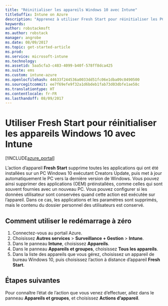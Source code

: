 ```yaml
---
title: "Réinitialiser les appareils Windows 10 avec Intune"
titleSuffix: Intune on Azure
description: "Apprenez à utiliser Fresh Start pour réinitialiser les PC Windows 10 exécutant Intune."
keywords: 
author: robstackmsft
ms.author: robstack
manager: angrobe
ms.date: 08/09/2017
ms.topic: get-started-article
ms.prod: 
ms.service: microsoft-intune
ms.technology: 
ms.assetid: 5aa5cfa3-c483-4099-b40f-578ff8dca425
ms.suite: ems
ms.custom: intune-azure
ms.openlocfilehash: 44633f244536a0033dd51fc06e1dba09c0490500
ms.sourcegitcommit: ee7f69efe9f32a1d6bdeb1fab73d03dbfe1ae58c
ms.translationtype: HT
ms.contentlocale: fr-FR
ms.lasthandoff: 08/09/2017
---
```

# <a name="use-fresh-start-to-reset-windows-10-devices-with-intune"></a>Utiliser Fresh Start pour réinitialiser les appareils Windows 10 avec Intune


[!INCLUDE[azure_portal](./includes/azure_portal.md)]

L’action d’appareil **Fresh Start** supprime toutes les applications qui ont été installées sur un PC Windows 10 exécutant Creators Update, puis met à jour automatiquement le PC vers la dernière version de Windows.
Vous pouvez ainsi supprimer des applications (OEM) préinstallées, comme celles qui sont souvent fournies avec un nouveau PC. Vous pouvez configurer si les données utilisateur sont conservées quand cette action est exécutée sur l’appareil. Dans ce cas, les applications et les paramètres sont supprimés, mais le contenu du dossier personnel des utilisateurs est conservé.

## <a name="how-to-use-fresh-start"></a>Comment utiliser le redémarrage à zéro

1. Connectez-vous au portail Azure.
2. Choisissez **Autres services** > **Surveillance + Gestion** > **Intune**.
3. Dans le panneau **Intune**, choisissez **Appareils**.
4. Dans le panneau **Appareils et groupes**, choisissez **Tous les appareils**.
5. Dans la liste des appareils que vous gérez, choisissez un appareil de bureau Windows 10, puis choisissez l’action à distance d’appareil **Fresh Start**.

## <a name="next-steps"></a>Étapes suivantes

Pour connaître l’état de l’action que vous venez d’effectuer, allez dans le panneau **Appareils et groupes**, et choisissez **Actions d’appareil**.

